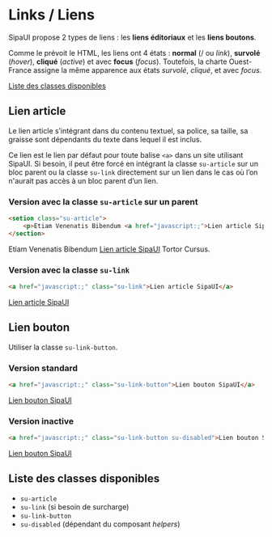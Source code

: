 # Links / Liens

SipaUI propose 2 types de liens&nbsp;: les **liens éditoriaux** et les **liens boutons**.

Comme le prévoit le HTML, les liens ont 4 états&nbsp;: **normal** (/ ou *link*), **survolé** (*hover*), **cliqué** (*active*) et avec **focus** (*focus*). Toutefois, la charte Ouest-France assigne la même apparence aux états *survolé*, *cliqué*, et avec *focus*.

<a href="#liste-classes" target="_self" class="su-link-button">Liste des classes disponibles</a>

<!-- STORY -->

## Lien article

Le lien article s’intégrant dans du contenu textuel, sa police, sa taille, sa graisse sont dépendants du texte dans lequel il est inclus.

Ce lien est le lien par défaut pour toute balise `<a>` dans un site utilisant SipaUI. Si besoin, il peut être forcé en intégrant la classe `su-article` sur un bloc parent ou la classe `su-link` directement sur un lien dans le cas où l’on n'aurait pas accès à un bloc parent d’un lien.

### Version avec la classe `su-article` sur un parent
```html
<setion class="su-article">
	<p>Etiam Venenatis Bibendum <a href="javascript:;">Lien article SipaUI</a> Tortor Cursus.</p>
</section>
```
<section class="su-article">
	<p>Etiam Venenatis Bibendum <a href="javascript:;">Lien article SipaUI</a> Tortor Cursus.</p>
</section>

### Version avec la classe `su-link`
```html
<a href="javascript:;" class="su-link">Lien article SipaUI</a>
```
<a href="javascript:;" class="su-link">Lien article SipaUI</a>


## Lien bouton

Utiliser la classe `su-link-button`.

### Version standard
```html
<a href="javascript:;" class="su-link-button">Lien bouton SipaUI</a>
```
<a href="javascript:;" class="su-link-button">Lien bouton SipaUI</a>

### Version inactive
```html
<a href="javascript:;" class="su-link-button su-disabled">Lien bouton SipaUI</a>
```
<a href="javascript:;" class="su-link-button su-disabled">Lien bouton SipaUI</a>

<div id="liste-classes">

## Liste des classes disponibles
- `su-article`
- `su-link` (si besoin de surcharge)
- `su-link-button`
- `su-disabled` (dépendant du composant *helpers*)

</div>
